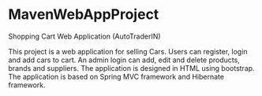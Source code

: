 # MavenWebAppProject
Shopping Cart Web Application
(AutoTraderIN)

This project is a web application for selling Cars.
Users can register, login and add cars to cart.
An admin login can add, edit and delete products, brands and suppliers.
The application is designed in HTML using bootstrap.
The application is based on Spring MVC framework and Hibernate framework. 
